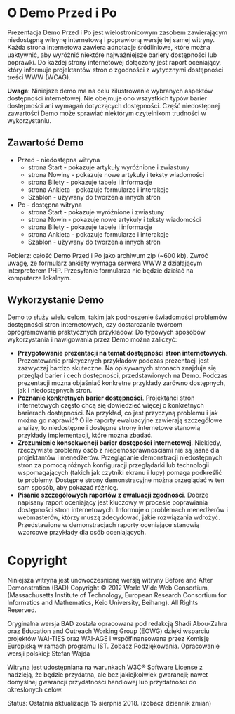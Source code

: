 # O Demo Przed i Po
Prezentacja Demo Przed i Po jest wielostronicowym zasobem zawierającym niedostępną witrynę internetową i poprawioną wersję tej samej witryny. Każda strona internetowa zawiera adnotacje śródliniowe, które można uaktywnić, aby wyróżnić niektóre najważniejsze bariery dostępności lub poprawki. Do każdej strony internetowej dołączony jest raport oceniający, który informuje projektantów stron o zgodności z wytycznymi dostępności treści WWW (WCAG).

**Uwaga**: Niniejsze demo ma na celu zilustrowanie wybranych aspektów dostępności internetowej. Nie obejmuje ono wszystkich typów barier dostępności ani wymagań dotyczących dostępności. Część niedostępnej zawartości Demo może sprawiać niektórym czytelnikom trudności w wykorzystaniu.

## Zawartość Demo
* Przed - niedostępna witryna
  - strona Start - pokazuje artykuły wyróżnione i zwiastuny
  - strona Nowiny - pokazuje nowe artykuły i teksty wiadomości
  - strona Bilety - pokazuje tabele i informacje
  - strona Ankieta - pokazuje formularze i interakcje
  - Szablon - używany do tworzenia innych stron
* Po - dostępna witryna
  - strona Start - pokazuje wyróżnione i zwiastuny
  - strona Nowin - pokazuje nowe artykuły i teksty wiadomości
  - strona Bilety - pokazuje tabele i informacje
  - strona Ankieta - pokazuje formularze i interakcje
  - Szablon - używany do tworzenia innych stron

Pobierz: całość Demo Przed i Po jako archiwum zip (~600 kb). Zwróć uwagę, że formularz ankiety wymaga serwera WWW z działającym interpreterem PHP. Przesyłanie formularza nie będzie działać na komputerze lokalnym.

## Wykorzystanie Demo
Demo to służy wielu celom, takim jak podnoszenie świadomości problemów dostępności stron internetowych, czy dostarczanie twórcom oprogramowania praktycznych przykładów. Do typowych sposobów wykorzystania i nawigowania przez Demo można zaliczyć:

* **Przygotowanie prezentacji na temat dostępności stron internetowych**. Prezentowanie praktycznych przykładów podczas prezentacji jest zazwyczaj bardzo skuteczne. Na opisywanych stronach znajduje się przegląd barier i cech dostępności, przedstawionych na Demo. Podczas prezentacji można objaśniać konkretne przykłady zarówno dostępnych, jak i niedostępnych stron.
* **Poznanie konkretnych barier dostępności**. Projektanci stron internetowych często chcą się dowiedzieć więcej o konkretnych barierach dostępności. Na przykład, co jest przyczyną problemu i jak można go naprawić? O ile raporty ewaluacyjne zawierają szczegółowe analizy, to niedostępne i dostępne strony internetowe stanowią przykłady implementacji, które można zbadać.
* **Zrozumienie konsekwencji barier dostępości internetowej**. Niekiedy, rzeczywiste problemy osób z niepełnosprawnościami nie są jasne dla projektantów i menedżerów. Przeglądanie demonstracji niedostępnych stron za pomocą różnych konfiguracji przeglądarki lub technologii wspomagających (takich jak czytniki ekranu i lupy) pomaga podkreślić te problemy. Dostępne strony demonstracyjne można przeglądać w ten sam sposób, aby pokazać różnicę.
* **Pisanie szczegółowych raportów z ewaluacji zgodności**. Dobrze napisany raport oceniający jest kluczowy w procesie poprawiania dostępności stron internetowych. Informuje o problemach menedżerów i webmasterów, którzy muszą zdecydować, jakie rozwiązania wdrożyć. Przedstawione w demonstracjach raporty oceniające stanowią wzorcowe przykłady dla osób oceniających.

# Copyright
Niniejsza witryna jest unowocześnioną wersją witryny Before and After Demonstration (BAD) Copyright © 2012 World Wide Web Consortium, (Massachusetts Institute of Technology, European Research Consortium for Informatics and Mathematics, Keio University, Beihang). All Rights Reserved.

Oryginalna wersja BAD została opracowana pod redakcją Shadi Abou-Zahra oraz Education and Outreach Working Group (EOWG) dzięki wsparciu projektów WAI-TIES oraz WAI-AGE i współfinansowana przez Komisję Europjską w ramach programu IST. Zobacz Podziękowania. Opracowanie wersji polskiej: Stefan Wajda

Witryna jest udostępniana na warunkach W3C® Software License z nadzieją, że będzie przydatna, ale bez jakiejkolwiek gwarancji; nawet domyślnej gwarancji przydatności handlowej lub przydatności do określonych celów.

Status: Ostatnia aktualizacja 15 sierpnia 2018. (zobacz dziennik zmian)


